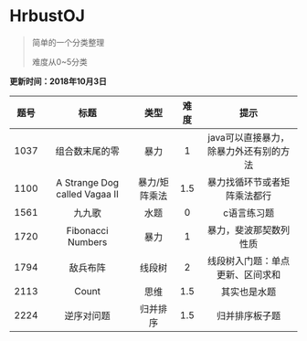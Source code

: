 # HrbustOJ

>简单的一个分类整理
>
>难度从0~5分类

**更新时间：2018年10月3日**


|题号|标题|类型|难度|提示|
|:---:|:---:|:----:|:---:|:---:|
|1037|组合数末尾的零|暴力|1|java可以直接暴力，除暴力外还有别的方法|
|1100|A Strange Dog called Vagaa II|暴力/矩阵乘法|1.5|暴力找循环节或者矩阵乘法都行|
|1561|九九歌|水题|0|c语言练习题|
|1720|Fibonacci Numbers|暴力|1|暴力，斐波那契数列性质|
|1794|敌兵布阵|线段树|2|线段树入门题：单点更新、区间求和|
|2113|Count|思维|1.5|其实也是水题|
|2224|逆序对问题|归并排序|1.5|归并排序板子题|